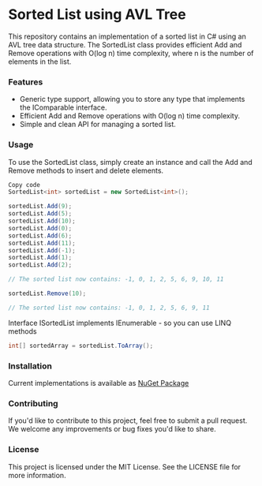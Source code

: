 # Sorted List using AVL Tree

This repository contains an implementation of a sorted list in C# using an AVL tree data structure. The SortedList<T> class provides efficient Add and Remove operations with O(log n) time complexity, where n is the number of elements in the list.

### Features

 - Generic type support, allowing you to store any type that implements the IComparable<T> interface.
 - Efficient Add and Remove operations with O(log n) time complexity.
 - Simple and clean API for managing a sorted list.

### Usage

To use the SortedList<T> class, simply create an instance and call the Add and Remove methods to insert and delete elements.


``` csharp
Copy code
SortedList<int> sortedList = new SortedList<int>();

sortedList.Add(9);
sortedList.Add(5);
sortedList.Add(10);
sortedList.Add(0);
sortedList.Add(6);
sortedList.Add(11);
sortedList.Add(-1);
sortedList.Add(1);
sortedList.Add(2);

// The sorted list now contains: -1, 0, 1, 2, 5, 6, 9, 10, 11

sortedList.Remove(10);

// The sorted list now contains: -1, 0, 1, 2, 5, 6, 9, 11
```

Interface ISortedList implements IEnumerable<T> - so you can use LINQ methods 
``` csharp
int[] sortedArray = sortedList.ToArray();
``` 

### Installation

Current implementations is available as [NuGet Package](https://www.nuget.org/packages/Pents.SortedList)

### Contributing

If you'd like to contribute to this project, feel free to submit a pull request. We welcome any improvements or bug fixes you'd like to share.

### License

This project is licensed under the MIT License. See the LICENSE file for more information.
